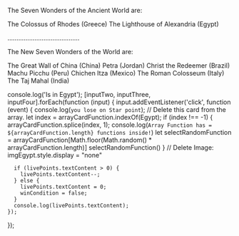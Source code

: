 The Seven Wonders of the Ancient World are:

<!-- The Great Pyramid of Giza (Egypt) -->
<!-- The Hanging Gardens of Babylon (Iraq) -->
<!-- The Statue of Zeus at Olympia (Greece) -->
<!-- The Temple of Artemis at Ephesus (Turkey) -->
<!-- The Mausoleum at Halicarnassus (Turkey) -->
The Colossus of Rhodes (Greece)
The Lighthouse of Alexandria (Egypt)

........................................

The New Seven Wonders of the World are:

The Great Wall of China (China)
Petra (Jordan)
Christ the Redeemer (Brazil)
Machu Picchu (Peru)
Chichen Itza (Mexico)
The Roman Colosseum (Italy)
The Taj Mahal (India)



  console.log('Is in Egypt');
    [inputTwo, inputThree, inputFour].forEach(function (input) {
      input.addEventListener('click', function (event) {
        console.log(`you lose on Star point`);
      // Delete this card from the array.
      let index = arrayCardFunction.indexOf(Egypt);
      if (index !== -1) {
        arrayCardFunction.splice(index, 1);
        console.log(`Array Function has = ${arrayCardFunction.length} functions inside!`)
        let selectRandomFunction = arrayCardFunction[Math.floor(Math.random() * arrayCardFunction.length)]
        selectRandomFunction()
      }
      // Delete Image:
      imgEgypt.style.display = "none"

      if (livePoints.textContent > 0) {
        livePoints.textContent--;
      } else {
        livePoints.textContent = 0;
        winCondition = false;
      }
      console.log(livePoints.textContent);
    });
  });